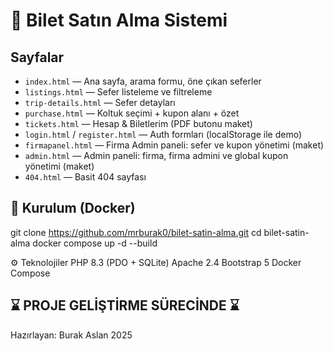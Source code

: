 # 🚌 Bilet Satın Alma Sistemi

## Sayfalar
- `index.html` — Ana sayfa, arama formu, öne çıkan seferler
- `listings.html` — Sefer listeleme ve filtreleme
- `trip-details.html` — Sefer detayları
- `purchase.html` — Koltuk seçimi + kupon alanı + özet
- `tickets.html` — Hesap & Biletlerim (PDF butonu maket)
- `login.html` / `register.html` — Auth formları (localStorage ile demo)
- `firmapanel.html` — Firma Admin paneli: sefer ve kupon yönetimi (maket)
- `admin.html` — Admin paneli: firma, firma admini ve global kupon yönetimi (maket)
- `404.html` — Basit 404 sayfası

## 🚀 Kurulum (Docker)

git clone https://github.com/mrburak0/bilet-satin-alma.git
cd bilet-satin-alma
docker compose up -d --build

⚙️ Teknolojiler
PHP 8.3 (PDO + SQLite)
Apache 2.4
Bootstrap 5
Docker Compose

⌛ PROJE GELİŞTİRME SÜRECİNDE ⌛
---
Hazırlayan: Burak Aslan
2025

